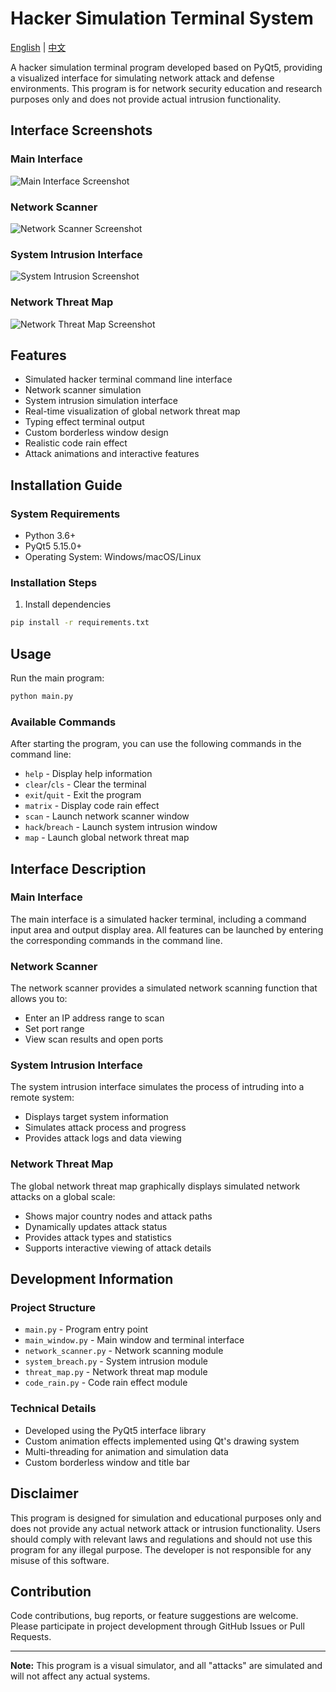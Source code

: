 # Hacker Simulation Terminal System

[English](README_EN.md) | [中文](README.md)

A hacker simulation terminal program developed based on PyQt5, providing a visualized interface for simulating network attack and defense environments. This program is for network security education and research purposes only and does not provide actual intrusion functionality.

## Interface Screenshots

### Main Interface
![Main Interface Screenshot](screenshots/main.png)

### Network Scanner
![Network Scanner Screenshot](screenshots/scanner.png)

### System Intrusion Interface
![System Intrusion Screenshot](screenshots/breach.png)

### Network Threat Map
![Network Threat Map Screenshot](screenshots/threat_map.png)

## Features

-   Simulated hacker terminal command line interface
-   Network scanner simulation
-   System intrusion simulation interface
-   Real-time visualization of global network threat map
-   Typing effect terminal output
-   Custom borderless window design
-   Realistic code rain effect
-   Attack animations and interactive features

## Installation Guide

### System Requirements

-   Python 3.6+
-   PyQt5 5.15.0+
-   Operating System: Windows/macOS/Linux

### Installation Steps

1. Install dependencies

```bash
pip install -r requirements.txt
```

## Usage

Run the main program:

```bash
python main.py
```

### Available Commands

After starting the program, you can use the following commands in the command line:

-   `help` - Display help information
-   `clear`/`cls` - Clear the terminal
-   `exit`/`quit` - Exit the program
-   `matrix` - Display code rain effect
-   `scan` - Launch network scanner window
-   `hack`/`breach` - Launch system intrusion window
-   `map` - Launch global network threat map

## Interface Description

### Main Interface

The main interface is a simulated hacker terminal, including a command input area and output display area. All features can be launched by entering the corresponding commands in the command line.

### Network Scanner

The network scanner provides a simulated network scanning function that allows you to:

-   Enter an IP address range to scan
-   Set port range
-   View scan results and open ports

### System Intrusion Interface

The system intrusion interface simulates the process of intruding into a remote system:

-   Displays target system information
-   Simulates attack process and progress
-   Provides attack logs and data viewing

### Network Threat Map

The global network threat map graphically displays simulated network attacks on a global scale:

-   Shows major country nodes and attack paths
-   Dynamically updates attack status
-   Provides attack types and statistics
-   Supports interactive viewing of attack details

## Development Information

### Project Structure

-   `main.py` - Program entry point
-   `main_window.py` - Main window and terminal interface
-   `network_scanner.py` - Network scanning module
-   `system_breach.py` - System intrusion module
-   `threat_map.py` - Network threat map module
-   `code_rain.py` - Code rain effect module

### Technical Details

-   Developed using the PyQt5 interface library
-   Custom animation effects implemented using Qt's drawing system
-   Multi-threading for animation and simulation data
-   Custom borderless window and title bar

## Disclaimer

This program is designed for simulation and educational purposes only and does not provide any actual network attack or intrusion functionality. Users should comply with relevant laws and regulations and should not use this program for any illegal purpose. The developer is not responsible for any misuse of this software.

## Contribution

Code contributions, bug reports, or feature suggestions are welcome. Please participate in project development through GitHub Issues or Pull Requests.

---

**Note:** This program is a visual simulator, and all "attacks" are simulated and will not affect any actual systems. 